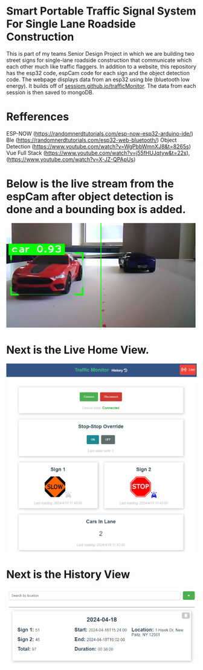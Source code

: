 # Smart Portable Traffic Signal System For Single Lane Roadside Construction​
This is part of my teams Senior Design Project in which we are building two street signs for 
single-lane roadside construction that communicate which each other much like traffic flaggers.
In addition to a website, this repository has the esp32 code, espCam code for each sign and the object detection code.
The webpage displays data from an esp32 using ble (bluetooth low energy). 
It builds off of [sessiom.github.io/trafficMonitor](sessiom.github.io/trafficMonitor).
The data from each session is then saved to mongoDB. 
# Refferences
ESP-NOW (https://randomnerdtutorials.com/esp-now-esp32-arduino-ide/)
Ble (https://randomnerdtutorials.com/esp32-web-bluetooth/)
Object Detection (https://www.youtube.com/watch?v=WgPbbWmnXJ8&t=8265s)
Vue Full Stack (https://www.youtube.com/watch?v=j55fHUJqtyw&t=22s), (https://www.youtube.com/watch?v=X-JZ-QPApUs)


# Below is the live stream from the espCam after object detection is done and a bounding box is added.
![Car Detection](https://github.com/Sessiom/Smart-Portable-Traffic-Signal-System-For-Single-Lane-Roadside-Construction/blob/master/readMeImages/carDetection.PNG)
# Next is the Live Home View.
![Home View](https://github.com/Sessiom/Smart-Portable-Traffic-Signal-System-For-Single-Lane-Roadside-Construction/blob/master/readMeImages/trafficMonitor.PNG)
# Next is the History View
![History View](https://github.com/Sessiom/Smart-Portable-Traffic-Signal-System-For-Single-Lane-Roadside-Construction/blob/master/readMeImages/historyTab.PNG)
